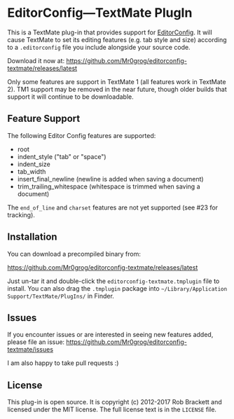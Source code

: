 EditorConfig—TextMate PlugIn
============================

This is a TextMate plug-in that provides support for [EditorConfig](http://editorconfig.org/). It will cause TextMate to set its editing features (e.g. tab style and size) according to a `.editorconfig` file you include alongside your source code.

Download it now at: https://github.com/Mr0grog/editorconfig-textmate/releases/latest

Only some features are support in TextMate 1 (all features work in TextMate 2). TM1 support may be removed in the near future, though older builds that support it will continue to be downloadable.


Feature Support
---------------

The following Editor Config features are supported:

- root
- indent_style ("tab" or "space")
- indent_size
- tab_width
- insert_final_newline (newline is added when saving a document)
- trim_trailing_whitespace (whitespace is trimmed when saving a document)

The `end_of_line` and `charset` features are not yet supported (see #23 for tracking).


Installation
------------

You can download a precompiled binary from:

https://github.com/Mr0grog/editorconfig-textmate/releases/latest

Just un-tar it and double-click the `editorconfig-textmate.tmplugin` file to install. You can also drag the `.tmplugin` package into `~/Library/Application Support/TextMate/PlugIns/` in Finder.


Issues
------

If you encounter issues or are interested in seeing new features added, please file an issue: https://github.com/Mr0grog/editorconfig-textmate/issues

I am also happy to take pull requests :)


License
-------

This plug-in is open source. It is copyright (c) 2012-2017 Rob Brackett and licensed under the MIT license. The full license text is in the `LICENSE` file.

